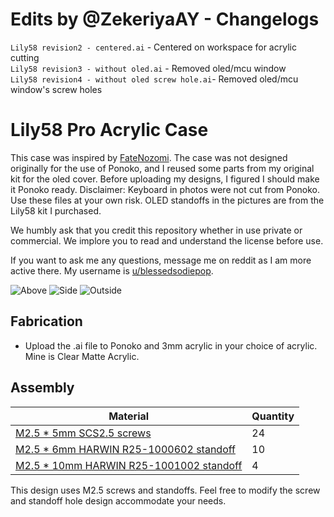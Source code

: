 # Edits by @ZekeriyaAY - Changelogs
`Lily58 revision2 - centered.ai` - Centered on workspace for acrylic cutting\
`Lily58 revision3 - without oled.ai` - Removed oled/mcu window\
`Lily58 revision4 - without oled screw hole.ai`- Removed oled/mcu window's screw holes

# Lily58 Pro Acrylic Case

This case was inspired by [FateNozomi](https://github.com/FateNozomi). The case was not designed originally for the use of Ponoko, and I reused some parts from my original kit for the oled cover. Before uploading my designs, I figured I should make it Ponoko ready.
 Disclaimer: Keyboard in photos were not cut from Ponoko. Use these files at your own risk. OLED standoffs in the pictures are from the Lily58 kit I purchased.
 
 We humbly ask that you credit this repository whether in use private or commercial. We implore you to read and understand the license before use.
 
 If you want to ask me any questions, message me on reddit as I am more active there. My username is [u/blessedsodiepop](https://www.reddit.com/user/blessedsodiepop).

![Above](https://i.imgur.com/5u8Z2vP.jpg)
![Side](https://i.imgur.com/3TBSXVp.jpg)
![Outside](https://i.imgur.com/feSbqbO.jpg)

## Fabrication

- Upload the .ai file to Ponoko and 3mm acrylic in your choice of acrylic. Mine is Clear Matte Acrylic.

## Assembly

Material | Quantity
------------ | -------------
[M2.5 * 5mm SCS2.5 screws](https://www.amazon.com/gp/product/B01H2106US/ref=ppx_yo_dt_b_asin_title_o00_s00?ie=UTF8&th=1) | 24
[M2.5 * 6mm HARWIN R25-1000602 standoff](https://www.harwin.com/products/R25-1000602/) | 10
[M2.5 * 10mm HARWIN R25-1001002 standoff](https://www.harwin.com/products/R25-1001002/) | 4
This design uses M2.5 screws and standoffs. Feel free to modify the screw and standoff hole design accommodate your needs.
